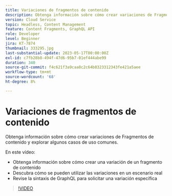 ```yaml
---
title: Variaciones de fragmentos de contenido
description: Obtenga información sobre cómo crear variaciones de Fragmentos de contenido y explorar algunos casos de uso comunes.
version: Cloud Service
topic: Headless, Content Management
feature: Content Fragments, GraphQL API
role: Developer
level: Beginner
jira: KT-7874
thumbnail: 333295.jpg
last-substantial-update: 2023-05-17T00:00:00Z
exl-id: c7fb28b8-494f-47d6-95b7-01ef444abe99
duration: 340
source-git-commit: f4c621f3a9caa8c2c64b8323312343fe421a5aee
workflow-type: tm+mt
source-wordcount: '68'
ht-degree: 8%

---
```


# Variaciones de fragmentos de contenido

Obtenga información sobre cómo crear variaciones de Fragmentos de contenido y explorar algunos casos de uso comunes.

En este vídeo:

+ Obtenga información sobre cómo crear una variación de un fragmento de contenido
+ Descubra cómo se pueden utilizar las variaciones en un escenario real
+ Revise la sintaxis de GraphQL para solicitar una variación específica

>[!VIDEO](https://video.tv.adobe.com/v/333295?quality=12&learn=on)

